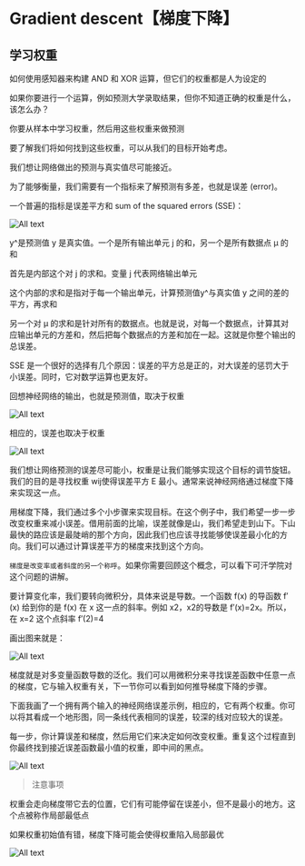 # Gradient descent【梯度下降】

## 学习权重

如何使用感知器来构建 AND 和 XOR 运算，但它们的权重都是人为设定的

如果你要进行一个运算，例如预测大学录取结果，但你不知道正确的权重是什么，该怎么办？

你要从样本中学习权重，然后用这些权重来做预测

要了解我们将如何找到这些权重，可以从我们的目标开始考虑。

我们想让网络做出的预测与真实值尽可能接近。

为了能够衡量，我们需要有一个指标来了解预测有多差，也就是误差 (error)。

一个普遍的指标是误差平方和 sum of the squared errors (SSE)：

![All text](http://ww1.sinaimg.cn/large/dc05ba18gy1fn2qjspp3wj212602qdfx.jpg)

y^是预测值 y 是真实值。一个是所有输出单元 j 的和，另一个是所有数据点 μ 的和

首先是内部这个对 j 的求和。变量 j 代表网络输出单元

这个内部的求和是指对于每一个输出单元，计算预测值y^与真实值 y 之间的差的平方，再求和

另一个对 μ 的求和是针对所有的数据点。也就是说，对每一个数据点，计算其对应输出单元的方差和，然后把每个数据点的方差和加在一起。这就是你整个输出的总误差。

SSE 是一个很好的选择有几个原因：误差的平方总是正的，对大误差的惩罚大于小误差。同时，它对数学运算也更友好。

回想神经网络的输出，也就是预测值，取决于权重

![All text](http://ww1.sinaimg.cn/large/dc05ba18gy1fn2qoibzq5j210m030jrg.jpg)

相应的，误差也取决于权重

![All text](http://ww1.sinaimg.cn/large/dc05ba18gy1fn2qp24kmjj20y802gdfz.jpg)

我们想让网络预测的误差尽可能小，权重是让我们能够实现这个目标的调节旋钮。我们的目的是寻找权重 wij使得误差平方 E 最小。通常来说神经网络通过梯度下降来实现这一点。

用梯度下降，我们通过多个小步骤来实现目标。在这个例子中，我们希望一步一步改变权重来减小误差。借用前面的比喻，误差就像是山，我们希望走到山下。下山最快的路应该是最陡峭的那个方向，因此我们也应该寻找能够使误差最小化的方向。我们可以通过计算误差平方的梯度来找到这个方向。

`梯度是改变率或者斜度的另一个称呼`。如果你需要回顾这个概念，可以看下可汗学院对这个问题的讲解。

要计算变化率，我们要转向微积分，具体来说是导数。一个函数 f(x) 的导函数 f′(x) 给到你的是 f(x) 在 x 这一点的斜率。例如 x​2，x2的导数是 f​′(x)=2x。所以，在 x=2 这个点斜率 f​′(2)=4

画出图来就是：

![All text](http://ww1.sinaimg.cn/large/dc05ba18gy1fn2qu2h5p0j21aw13cgqs.jpg)

梯度就是对多变量函数导数的泛化。我们可以用微积分来寻找误差函数中任意一点的梯度，它与输入权重有关，下一节你可以看到如何推导梯度下降的步骤。

下面我画了一个拥有两个输入的神经网络误差示例，相应的，它有两个权重。你可以将其看成一个地形图，同一条线代表相同的误差，较深的线对应较大的误差。

每一步，你计算误差和梯度，然后用它们来决定如何改变权重。重复这个过程直到你最终找到接近误差函数最小值的权重，即中间的黑点。

![All text](http://ww1.sinaimg.cn/large/dc05ba18gy1fn2quq8pzqj211m0ro7be.jpg)

>注意事项

权重会走向梯度带它去的位置，它们有可能停留在误差小，但不是最小的地方。这个点被称作局部最低点

如果权重初始值有错，梯度下降可能会使得权重陷入局部最优

![All text](http://ww1.sinaimg.cn/large/dc05ba18gy1fn2qvcvnrxj21240py784.jpg)
